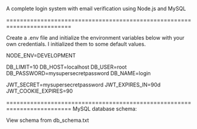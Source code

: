 A complete login system with email verification using Node.js and MySQL

=========================================================================

Create a .env file and initialize the environment variables below with your own credentials. I initialized them to some default values.

NODE_ENV=DEVELOPMENT

DB_LIMIT=10
DB_HOST=localhost
DB_USER=root
DB_PASSWORD=mysupersecretpassword
DB_NAME=login

JWT_SECRET=mysupersecretpassword
JWT_EXPIRES_IN=90d
JWT_COOKIE_EXPIRES=90

=========================================================================
MySQL database schema:

View schema from db_schema.txt
